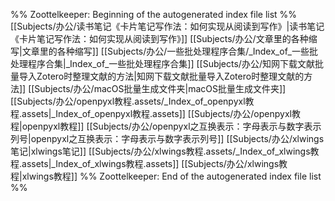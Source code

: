 %% Zoottelkeeper: Beginning of the autogenerated index file list  %%
 [[Subjects/办公/读书笔记《卡片笔记写作法：如何实现从阅读到写作》|读书笔记《卡片笔记写作法：如何实现从阅读到写作》]]
 [[Subjects/办公/文章里的各种缩写|文章里的各种缩写]]
 [[Subjects/办公/一些批处理程序合集/_Index_of_一些批处理程序合集|_Index_of_一些批处理程序合集]]
 [[Subjects/办公/知网下载文献批量导入Zotero时整理文献的方法|知网下载文献批量导入Zotero时整理文献的方法]]
 [[Subjects/办公/macOS批量生成文件夹|macOS批量生成文件夹]]
 [[Subjects/办公/openpyxl教程.assets/_Index_of_openpyxl教程.assets|_Index_of_openpyxl教程.assets]]
 [[Subjects/办公/openpyxl教程|openpyxl教程]]
 [[Subjects/办公/openpyxl之互换表示：字母表示与数字表示列号|openpyxl之互换表示：字母表示与数字表示列号]]
 [[Subjects/办公/xlwings笔记|xlwings笔记]]
 [[Subjects/办公/xlwings教程.assets/_Index_of_xlwings教程.assets|_Index_of_xlwings教程.assets]]
 [[Subjects/办公/xlwings教程|xlwings教程]]
%% Zoottelkeeper: End of the autogenerated index file list  %%
